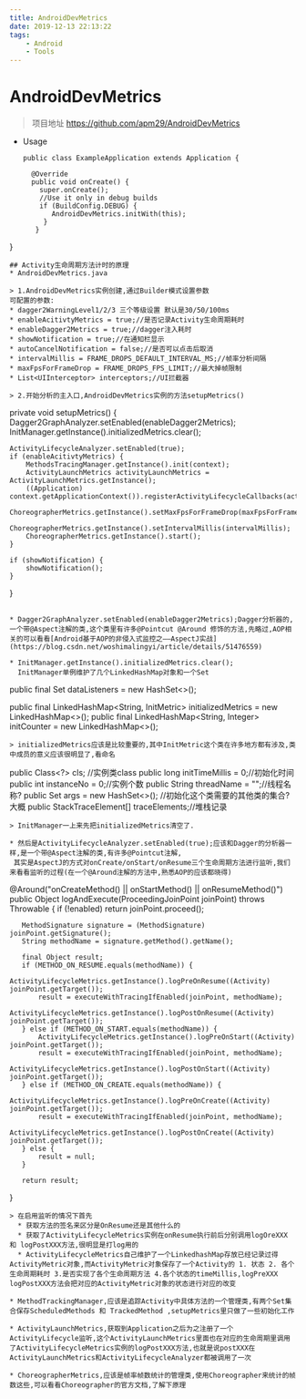 ```yaml
---
title: AndroidDevMetrics
date: 2019-12-13 22:13:22
tags: 
    - Android
    - Tools
---
```



# AndroidDevMetrics
> 项目地址  <href>https://github.com/apm29/AndroidDevMetrics</href>

* Usage

  ```
  public class ExampleApplication extends Application {

    @Override
    public void onCreate() {
      super.onCreate();
      //Use it only in debug builds
      if (BuildConfig.DEBUG) {
         AndroidDevMetrics.initWith(this);
       }
     }
 }
 ```
## Activity生命周期方法计时的原理
* AndroidDevMetrics.java

> 1.AndroidDevMetrics实例创建,通过Builder模式设置参数
可配置的参数:
* dagger2WarningLevel1/2/3 三个等级设置 默认是30/50/100ms
* enableAcitivtyMetrics = true;//是否记录Activity生命周期耗时
* enableDagger2Metrics = true;//dagger注入耗时
* showNotification = true;//在通知栏显示
* autoCancelNotification = false;//是否可以点击后取消
* intervalMillis = FRAME_DROPS_DEFAULT_INTERVAL_MS;//帧率分析间隔
* maxFpsForFrameDrop = FRAME_DROPS_FPS_LIMIT;//最大掉帧限制
* List<UIInterceptor> interceptors;//UI拦截器

> 2.开始分析的主入口,AndroidDevMetrics实例的方法setupMetrics()

```
private void setupMetrics() {
    Dagger2GraphAnalyzer.setEnabled(enableDagger2Metrics);
    InitManager.getInstance().initializedMetrics.clear();

    ActivityLifecycleAnalyzer.setEnabled(true);
    if (enableAcitivtyMetrics) {
        MethodsTracingManager.getInstance().init(context);
        ActivityLaunchMetrics activityLaunchMetrics = ActivityLaunchMetrics.getInstance();
        ((Application) context.getApplicationContext()).registerActivityLifecycleCallbacks(activityLaunchMetrics);
        ChoreographerMetrics.getInstance().setMaxFpsForFrameDrop(maxFpsForFrameDrop);
        ChoreographerMetrics.getInstance().setIntervalMillis(intervalMillis);
        ChoreographerMetrics.getInstance().start();
    }

    if (showNotification) {
        showNotification();
    }
}
```

* Dagger2GraphAnalyzer.setEnabled(enableDagger2Metrics);Dagger分析器的,一个带@Aspect注解的类,这个类里有许多@Pointcut @Around 修饰的方法,先略过,AOP相关的可以看看[Android基于AOP的非侵入式监控之——AspectJ实战](https://blog.csdn.net/woshimalingyi/article/details/51476559)

* InitManager.getInstance().initializedMetrics.clear();
  InitManager单例维护了几个LinkedHashMap对象和一个Set

```
  public final Set<OnMetricsDataListener> dataListeners = new HashSet<>();

  public final LinkedHashMap<String, InitMetric> initializedMetrics = new LinkedHashMap<>();
  public final LinkedHashMap<String, Integer> initCounter = new LinkedHashMap<>();
```
> initializedMetrics应该是比较重要的,其中InitMetric这个类在许多地方都有涉及,类中成员的意义应该很明显了,看命名
```
   public Class<?> cls; //实例类class
   public long initTimeMillis = 0;//初始化时间
   public int instanceNo = 0;//实例个数
   public String threadName = "";//线程名称?
   public Set<InitMetric> args = new HashSet<>(); //初始化这个类需要的其他类的集合? 大概
   public StackTraceElement[] traceElements;//堆栈记录
```
> InitManager一上来先把initializedMetrics清空了.

* 然后是ActivityLifecycleAnalyzer.setEnabled(true);应该和Dagger的分析器一样,是一个带@Aspect注解的类,有许多@Pointcut注解,
 其实是AspectJ的方式对onCreate/onStart/onResume三个生命周期方法进行监听,我们来看看监听的过程(在一个@Around注解的方法中,熟悉AOP的应该都晓得)
 ```
 @Around("onCreateMethod() || onStartMethod() || onResumeMethod()")
   public Object logAndExecute(ProceedingJoinPoint joinPoint) throws Throwable {
       if (!enabled) return joinPoint.proceed();

       MethodSignature signature = (MethodSignature) joinPoint.getSignature();
       String methodName = signature.getMethod().getName();

       final Object result;
       if (METHOD_ON_RESUME.equals(methodName)) {
           ActivityLifecycleMetrics.getInstance().logPreOnResume((Activity) joinPoint.getTarget());
           result = executeWithTracingIfEnabled(joinPoint, methodName);
           ActivityLifecycleMetrics.getInstance().logPostOnResume((Activity) joinPoint.getTarget());
       } else if (METHOD_ON_START.equals(methodName)) {
           ActivityLifecycleMetrics.getInstance().logPreOnStart((Activity) joinPoint.getTarget());
           result = executeWithTracingIfEnabled(joinPoint, methodName);
           ActivityLifecycleMetrics.getInstance().logPostOnStart((Activity) joinPoint.getTarget());
       } else if (METHOD_ON_CREATE.equals(methodName)) {
           ActivityLifecycleMetrics.getInstance().logPreOnCreate((Activity) joinPoint.getTarget());
           result = executeWithTracingIfEnabled(joinPoint, methodName);
           ActivityLifecycleMetrics.getInstance().logPostOnCreate((Activity) joinPoint.getTarget());
       } else {
           result = null;
       }

       return result;
   }
```
> 在启用监听的情况下首先
  * 获取方法的签名来区分是OnResume还是其他什么的
  * 获取了ActivityLifecycleMetrics实例在onResume执行前后分别调用logOreXXX 和 logPostXXX方法,很明显是打log用的
  * ActivityLifecycleMetrics自己维护了一个LinkedhashMap存放已经记录过得ActivityMetric对象,而ActivityMetric对象保存了一个Activity的 1. 状态 2. 各个生命周期耗时 3.是否实现了各个生命周期方法 4.各个状态的timeMillis,logPreXXX logPostXXX方法会把对应的ActivityMetric对象的状态进行对应的改变

* MethodTrackingManager,应该是追踪Activity中具体方法的一个管理类,有两个Set集合保存ScheduledMethods 和 TrackedMethod ,setupMetrics里只做了一些初始化工作

* ActivityLaunchMetrics,获取到Application之后为之注册了一个ActivityLifecycle监听,这个ActivityLaunchMetrics里面也在对应的生命周期里调用了ActivityLifecycleMetrics实例的logPostXXX方法,也就是说postXXX在 ActivityLaunchMetrics和ActivityLifecycleAnalyzer都被调用了一次

* ChoreographerMetrics,应该是帧率帧数统计的管理类,使用Choreographer来统计的帧数这些,可以看看Choreographer的官方文档,了解下原理
